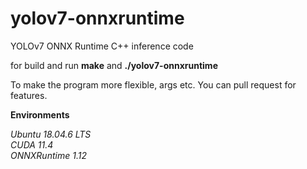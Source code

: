 # yolov7-onnxruntime
YOLOv7 ONNX Runtime C++ inference code

for build and run **make** and **./yolov7-onnxruntime**

To make the program more flexible, args etc. You can pull request for features.


**Environments**

_Ubuntu 18.04.6 LTS_  
_CUDA 11.4_  
_ONNXRuntime 1.12_  

